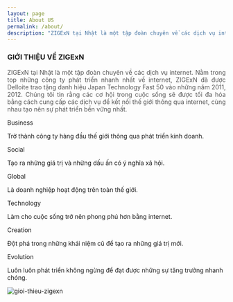 ```yaml
---
layout: page
title: About US
permalink: /about/
description: "ZIGExN tại Nhật là một tập đoàn chuyên về các dịch vụ internet. Nằm trong top những công ty phát triển nhanh nhất về internet, ZIGExN đã được Delloite trao tặng danh hiệu Japan Technology Fast 50..."
---
```


<h3 class="about_title">GIỚI THIỆU VỀ ZIGExN</h3>
<p style="color: #545454;text-align: justify;">ZIGExN tại Nhật là một tập đoàn chuyên về các dịch vụ internet. Nằm trong top những công ty phát triển nhanh nhất về internet, ZIGExN đã được Delloite trao tặng danh hiệu Japan Technology Fast 50 vào những năm 2011, 2012. Chúng tôi tin rằng các cơ hội trong cuộc sống sẽ được tối đa hóa bằng cách cung cấp các dịch vụ để kết nối thế giới thông qua internet, cùng nhau tạo nên sự phát triển bền vững nhất.</p>

<div class="about_nav">
  <span class="business_title">Business</span>
  <p>Trở thành công ty hàng đầu thế giới thông qua phát triển kinh doanh.</p>

  <span class="social_title">Social</span>
  <p>Tạo ra những giá trị và những dấu ấn có ý nghĩa xã hội.</p>

  <span class="global_title">Global</span>
  <p>Là doanh nghiệp hoạt động trên toàn thế giới.</p>

  <span class="technology_title">Technology</span>
  <p>Làm cho cuộc sống trở nên phong phú hơn bằng internet.</p>

  <span class="creation_title">Creation</span>
  <p>Đột phá trong những khái niệm cũ để tạo ra những giá trị mới.</p>

  <span class="evolution_title">Evolution</span>
  <p>Luôn luôn phát triển không ngừng để đạt được những sự tăng trưởng nhanh chóng.</p>
</div>

<div class="img_about">
  <img src="http://zigexn.vn/assets/Entrepreneurship-8f5c6b8035a1e159823ccd1eff7bedd1.png" alt="gioi-thieu-zigexn">
</div>
